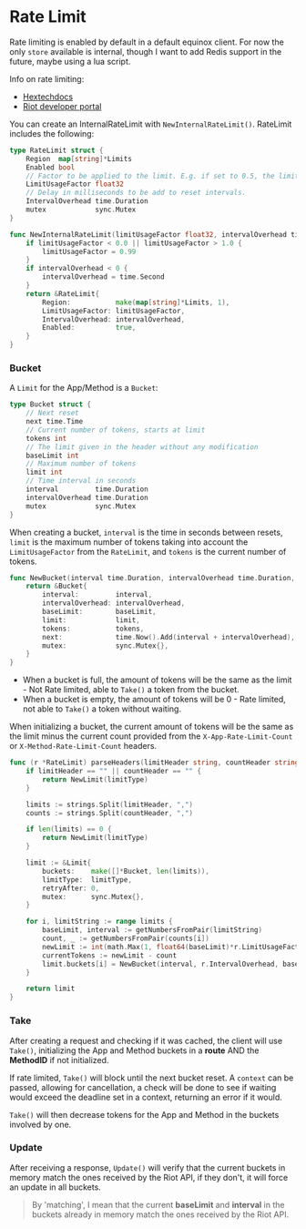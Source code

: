 # Rate Limit

Rate limiting is enabled by default in a default equinox client. For now the only `store` available is internal, though I want to add Redis support in the future, maybe using a lua script.

Info on rate limiting:

- [Hextechdocs](https://hextechdocs.dev/rate-limiting/)
- [Riot developer portal](https://developer.riotgames.com/docs/portal#web-apis_rate-limiting)

You can create an InternalRateLimit with `NewInternalRateLimit()`. RateLimit includes the following:

```go
type RateLimit struct {
	Region  map[string]*Limits
	Enabled bool
	// Factor to be applied to the limit. E.g. if set to 0.5, the limit will be reduced by 50%.
	LimitUsageFactor float32
	// Delay in milliseconds to be add to reset intervals.
	IntervalOverhead time.Duration
	mutex            sync.Mutex
}

func NewInternalRateLimit(limitUsageFactor float32, intervalOverhead time.Duration) *RateLimit {
	if limitUsageFactor < 0.0 || limitUsageFactor > 1.0 {
		limitUsageFactor = 0.99
	}
	if intervalOverhead < 0 {
		intervalOverhead = time.Second
	}
	return &RateLimit{
		Region:           make(map[string]*Limits, 1),
		LimitUsageFactor: limitUsageFactor,
		IntervalOverhead: intervalOverhead,
		Enabled:          true,
	}
}
```

### Bucket

A `Limit` for the App/Method is a `Bucket`:

```go
type Bucket struct {
	// Next reset
	next time.Time
	// Current number of tokens, starts at limit
	tokens int
	// The limit given in the header without any modification
	baseLimit int
	// Maximum number of tokens
	limit int
	// Time interval in seconds
	interval         time.Duration
	intervalOverhead time.Duration
	mutex            sync.Mutex
}
```

When creating a bucket, `interval` is the time in seconds between resets, `limit` is the maximum number of tokens taking into account the `LimitUsageFactor` from the `RateLimit`, and `tokens` is the current number of tokens.

```go
func NewBucket(interval time.Duration, intervalOverhead time.Duration, baseLimit int, limit int, tokens int) *Bucket {
	return &Bucket{
		interval:         interval,
		intervalOverhead: intervalOverhead,
		baseLimit:        baseLimit,
		limit:            limit,
		tokens:           tokens,
		next:             time.Now().Add(interval + intervalOverhead),
		mutex:            sync.Mutex{},
	}
}
```

- When a bucket is full, the amount of tokens will be the same as the limit - Not Rate limited, able to `Take()` a token from the bucket.
- When a bucket is empty, the amount of tokens will be 0 - Rate limited, not able to `Take()` a token without waiting.

When initializing a bucket, the current amount of tokens will be the same as the limit minus the current count provided from the `X-App-Rate-Limit-Count` or `X-Method-Rate-Limit-Count` headers.

```go
func (r *RateLimit) parseHeaders(limitHeader string, countHeader string, limitType string) *Limit {
	if limitHeader == "" || countHeader == "" {
		return NewLimit(limitType)
	}

	limits := strings.Split(limitHeader, ",")
	counts := strings.Split(countHeader, ",")

	if len(limits) == 0 {
		return NewLimit(limitType)
	}

	limit := &Limit{
		buckets:    make([]*Bucket, len(limits)),
		limitType:  limitType,
		retryAfter: 0,
		mutex:      sync.Mutex{},
	}

	for i, limitString := range limits {
		baseLimit, interval := getNumbersFromPair(limitString)
		count, _ := getNumbersFromPair(counts[i])
		newLimit := int(math.Max(1, float64(baseLimit)*r.LimitUsageFactor))
		currentTokens := newLimit - count
		limit.buckets[i] = NewBucket(interval, r.IntervalOverhead, baseLimit, newLimit, currentTokens)
	}

	return limit
}
```

### Take

After creating a request and checking if it was cached, the client will use `Take()`, initializing the App and Method buckets in a **route** AND the **MethodID** if not initialized.

If rate limited, `Take()` will block until the next bucket reset. A `context` can be passed, allowing for cancellation, a check will be done to see if waiting would exceed the deadline set in a context, returning an error if it would.

`Take()` will then decrease tokens for the App and Method in the buckets involved by one.

### Update

After receiving a response, `Update()` will verify that the current buckets in memory match the ones received by the Riot API, if they don't, it will force an update in all buckets.

> By 'matching', I mean that the current **baseLimit** and **interval** in the buckets already in memory match the ones received by the Riot API.
